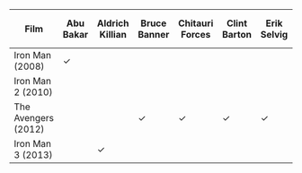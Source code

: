 | Film | Abu Bakar | Aldrich Killian | Bruce Banner | Chitauri Forces | Clint Barton | Erik Selvig | Happy Hogan | Harley Keener | Ivan Vanko | J.A.R.V.I.S. | James Rhodes | Justin Hammer | Loki | Maria Hill | Maya Hansen | Natasha Romanoff | Nick Fury | Obadiah Stane | Pepper Potts | Phil Coulson | President Ellis | Raza | Senator Stern | Steve Rogers | The Mandarin (broadcast) | The Other | Thor | Tony Stark | Trevor Slattery | Vice President Rodriguez | Yinsen |
| --- | --- | --- | --- | --- | --- | --- | --- | --- | --- | --- | --- | --- | --- | --- | --- | --- | --- | --- | --- | --- | --- | --- | --- | --- | --- | --- | --- | --- | --- | --- | --- |
| Iron Man (2008) | ✓ |   |   |   |   |   |   |   |   | ✓ | ✓ |   |   |   |   |   |   | ✓ | ✓ | ✓ |   | ✓ |   |   |   |   |   | ✓ |   |   | ✓ |
| Iron Man 2 (2010) |   |   |   |   |   |   | ✓ |   | ✓ | ✓ | ✓ | ✓ |   |   |   | ✓ | ✓ |   | ✓ | ✓ |   |   | ✓ |   |   |   |   | ✓ |   |   |   |
| The Avengers (2012) |   |   | ✓ | ✓ | ✓ | ✓ |   |   |   | ✓ |   |   | ✓ | ✓ |   | ✓ | ✓ |   |   | ✓ |   |   |   | ✓ |   | ✓ | ✓ | ✓ |   |   |   |
| Iron Man 3 (2013) |   | ✓ |   |   |   |   | ✓ | ✓ |   | ✓ | ✓ |   |   |   | ✓ |   |   |   | ✓ |   | ✓ |   |   |   | ✓ |   |   | ✓ | ✓ | ✓ |   |
